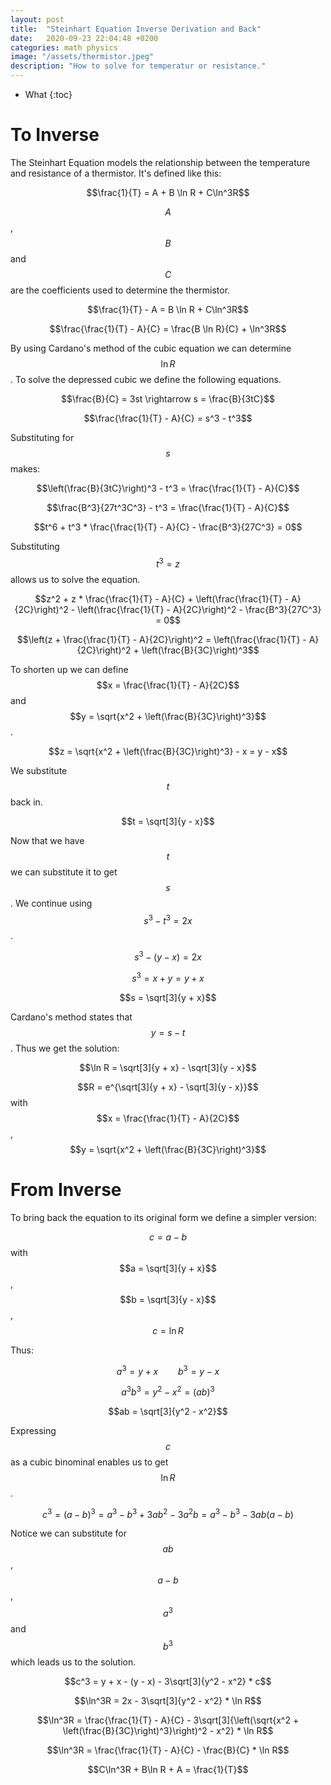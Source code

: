 ```yaml
---
layout: post
title:  "Steinhart Equation Inverse Derivation and Back"
date:   2020-09-23 22:04:48 +0200
categories: math physics
image: "/assets/thermistor.jpeg"
description: "How to solve for temperatur or resistance."
---
```

* What
{:toc}

# To Inverse
The Steinhart Equation models the relationship between the temperature and resistance of a thermistor. It's defined like this:

$$\frac{1}{T} = A + B \ln R + C\ln^3R$$

$$A$$, $$B$$ and $$C$$ are the coefficients used to determine the thermistor.

$$\frac{1}{T} - A = B \ln R + C\ln^3R$$

$$\frac{\frac{1}{T} - A}{C} = \frac{B \ln R}{C} + \ln^3R$$

By using Cardano's method of the cubic equation we can determine $$\ln R$$. To solve the depressed cubic we define the following equations.

$$\frac{B}{C} = 3st \rightarrow s = \frac{B}{3tC}$$

$$\frac{\frac{1}{T} - A}{C} = s^3 - t^3$$

Substituting for $$s$$ makes:

$$\left(\frac{B}{3tC}\right)^3 - t^3 = \frac{\frac{1}{T} - A}{C}$$

$$\frac{B^3}{27t^3C^3} - t^3 = \frac{\frac{1}{T} - A}{C}$$

$$t^6 + t^3 * \frac{\frac{1}{T} - A}{C} - \frac{B^3}{27C^3} = 0$$

Substituting $$t^3 = z$$ allows us to solve the equation.

$$z^2 + z * \frac{\frac{1}{T} - A}{C} + \left(\frac{\frac{1}{T} - A}{2C}\right)^2 - \left(\frac{\frac{1}{T} - A}{2C}\right)^2 - \frac{B^3}{27C^3} = 0$$

$$\left(z + \frac{\frac{1}{T} - A}{2C}\right)^2 = \left(\frac{\frac{1}{T} - A}{2C}\right)^2 + \left(\frac{B}{3C}\right)^3$$

To shorten up we can define $$x = \frac{\frac{1}{T} - A}{2C}$$ and $$y = \sqrt{x^2 + \left(\frac{B}{3C}\right)^3}$$.

$$z = \sqrt{x^2 + \left(\frac{B}{3C}\right)^3} - x = y - x$$

We substitute $$t$$ back in.

$$t = \sqrt[3]{y - x}$$

Now that we have $$t$$ we can substitute it to get $$s$$. We continue using $$s^3 - t^3 = 2x$$.

$$s^3 - (y - x) = 2x$$

$$s^3 = x + y = y + x$$

$$s = \sqrt[3]{y + x}$$

Cardano's method states that $$y = s - t$$. Thus we get the solution:

$$\ln R = \sqrt[3]{y + x} - \sqrt[3]{y - x}$$

$$R = e^{\sqrt[3]{y + x} - \sqrt[3]{y - x}}$$ with $$x = \frac{\frac{1}{T} - A}{2C}$$, $$y = \sqrt{x^2 + \left(\frac{B}{3C}\right)^3}$$

# From Inverse

To bring back the equation to its original form we define a simpler version:

$$c = a - b$$ with $$a = \sqrt[3]{y + x}$$, $$b = \sqrt[3]{y - x}$$, $$c = \ln R$$

Thus:

$$a^3 = y + x \qquad b^3 = y - x$$

$$a^3b^3 = y^2 - x^2 = (ab)^3$$

$$ab = \sqrt[3]{y^2 - x^2}$$

Expressing $$c$$ as a cubic binominal enables us to get $$\ln R$$.

$$c^3 = (a - b)^3 = a^3 - b^3 + 3ab^2 - 3a^2b = a^3 - b^3 - 3ab(a - b)$$

Notice we can substitute for $$ab$$, $$a - b$$, $$a^3$$ and $$b^3$$ which leads us to the solution.

$$c^3 = y + x - (y - x) - 3\sqrt[3]{y^2 - x^2} * c$$

$$\ln^3R = 2x - 3\sqrt[3]{y^2 - x^2} * \ln R$$

$$\ln^3R = \frac{\frac{1}{T} - A}{C} - 3\sqrt[3]{\left(\sqrt{x^2 + \left(\frac{B}{3C}\right)^3}\right)^2 - x^2} * \ln R$$

$$\ln^3R = \frac{\frac{1}{T} - A}{C} - \frac{B}{C} * \ln R$$

$$C\ln^3R + B\ln R + A = \frac{1}{T}$$